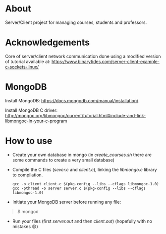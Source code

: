 # About
Server/Client project for managing courses, students and professors.

# Acknowledgements
Core of server/client network communication done using a modified version of tutorial available at: https://www.binarytides.com/server-client-example-c-sockets-linux/

# MongoDB
Install MongoDB:
https://docs.mongodb.com/manual/installation/

Install MongoDB C driver:
http://mongoc.org/libmongoc/current/tutorial.html#include-and-link-libmongoc-in-your-c-program

# How to use
 - Create your own database in mongo (in *create_courses.sh* there are some commands to create a very small database)

 - Compile the C files (*sever.c* and *client.c*), linking the *libmongo.c* library to compilation.
   ```
   gcc -o client client.c $(pkg-config --libs --cflags libmongoc-1.0)
   gcc -pthread -o server server.c $(pkg-config --libs --cflags libmongoc-1.0)
   ```
  
 - Initiate your MongoDB server before running any file:
 > $ mongod

 - Run your files (first *server.out* and then *client.out*) (hopefully with no mistakes :smile:)
